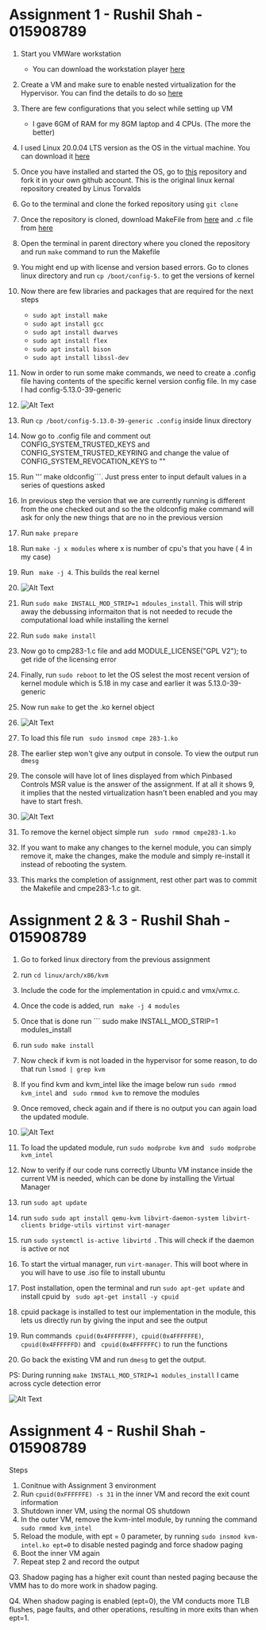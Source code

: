 # Assignment 1 - Rushil Shah - 015908789

1. Start you VMWare workstation
    - You can download the workstation player [here](https://www.vmware.com/products/workstation-player/workstation-player-evaluation.html)
2. Create a VM and make sure to enable nested virtualization for the Hypervisor. You can find the details to do so [here](https://communities.vmware.com/t5/Nested-Virtualization-Documents/Running-Nested-VMs/ta-p/2781466)
3. There are few configurations that you select while setting up VM
    - I gave 6GM of RAM for my 8GM laptop and 4 CPUs. (The more the better)
5. I used Linux 20.0.04 LTS version as the OS in the virtual machine. You can download it [here](https://ubuntu.com/download/desktop)
6. Once you have installed and started the OS, go to [this](https://github.com/torvalds/linux) repository and fork it in your own github account. This is the original linux kernal repository created by Linus Torvalds
7. Go to the terminal and clone the forked repository using ``` git clone ``` 
8. Once the repository is cloned, download MakeFile from [here](https://github.com/rushil1999/linux/blob/master/cmpe283_Rushil_Shah/Makefile) and .c file from [here](https://github.com/rushil1999/linux/blob/master/cmpe283_Rushil_Shah/cmpe283-1.c) 
9. Open the terminal in parent directory where you cloned the repository and run ``` make ``` command to run the Makefile
10. You might end up with license and version based errors. Go to clones linux directory and run ``` cp /boot/config-5. ``` to get the versions of kernel
11. Now there are few libraries and packages that are required for the next steps 
    - ```sudo apt install make```
    - ```sudo apt install gcc```
    - ```sudo apt install dwarves```
    - ```sudo apt install flex```
    - ```sudo apt install bison```
    - ```sudo apt install libssl-dev``` 
12. Now in order to run some make commands, we need to create a .config file having contents of the specific kernel version config file. In my case I had config-5.13.0-39-generic

13. ![Alt Text](https://github.com/rushil1999/linux/blob/master/img1.jpeg)

14. Run ``` cp /boot/config-5.13.0-39-generic .config ``` inside linux directory
15. Now go to .config file and comment out CONFIG_SYSTEM_TRUSTED_KEYS and CONFIG_SYSTEM_TRUSTED_KEYRING and change the value of CONFIG_SYSTEM_REVOCATION_KEYS to "" 
16. Run ''' make oldconfig```. Just press enter to input default values in a series of questions asked
17. In previous step the version that we are currently running is different from the one checked out and so the the oldconfig make command will ask for only the new things that are no in the previous version
18. Run ```make prepare```
19. Run ```make -j x modules``` where x is number of cpu's that you have ( 4 in my case)
20. Run ``` make -j 4```. This builds the real kernel

21. ![Alt Text](https://github.com/rushil1999/linux/blob/master/img7.jpeg)
22. Run ``` sudo make INSTALL_MOD_STRIP=1 mdoules_install ```. This will strip away the debussing informaiton that is not needed to recude the computational load while installing the kernel
23. Run ```sudo make install```
24. Now go to cmp283-1.c file and add MODULE_LICENSE("GPL V2"); to get ride of the licensing error
25. Finally, run ```sudo reboot``` to let the OS selest the most recent version of kernel module which is 5.18 in my case and earlier it was 5.13.0-39-generic
26. Now run ```make``` to get the .ko kernel object

27. ![Alt Text](https://github.com/rushil1999/linux/blob/master/img2.jpeg)
27. To load this file run ``` sudo insmod cmpe 283-1.ko```
28. The earlier step won't give any output in console. To view the output run ```dmesg```
29. The console will have lot of lines displayed from which Pinbased Controls MSR value is the answer of the assignment. If at all it shows 9, it implies that the nested virtualization hasn't been enabled and you may have to start fresh.

30. ![Alt Text](https://github.com/rushil1999/linux/blob/master/img4.jpeg)
31. To remove the kernel object simple run ``` sudo rmmod cmpe283-1.ko```
32. If you want to make any changes to the kernel module, you can simply remove it, make the changes, make the module and simply re-install it instead of rebooting the system.
33. This marks the completion of assignment, rest other part was to commit the Makefile and cmpe283-1.c to git.


# Assignment 2 & 3 - Rushil Shah - 015908789

1. Go to forked linux directory from the previous assignment
2. run ```cd linux/arch/x86/kvm``` 
3. Include the code for the implementation in cpuid.c and vmx/vmx.c.
4. Once the code is added, run ``` make -j 4 modules```
5. Once that is done run ``` sudo make INSTALL_MOD_STRIP=1 modules_install
6. run ```sudo make install```
7. Now check if kvm is not loaded in the hypervisor for some reason, to do that run ```lsmod | grep kvm```
8. If you find kvm and kvm_intel like the image below run ``` sudo rmmod kvm_intel ``` and ``` sudo rmmod kvm``` to remove the modules
9. Once removed, check again and if there is no output you can again load the updated module.
10. ![Alt Text](https://github.com/rushil1999/linux/blob/master/img6.jpeg)

11. To load the updated module, run ``` sudo modprobe kvm ``` and ``` sudo modprobe kvm_intel```
12. Now to verify if our code runs correctly Ubuntu VM instance inside the current VM is needed, which can be done by installing the Virtual Manager
13. run ``` sudo apt update ```
14. run ```sudo sudo apt install qemu-kvm libvirt-daemon-system libvirt-clients bridge-utils virtinst virt-manager```
15. run ```sudo systemctl is-active libvirtd ```. This will check if the daemon is active or not
16. To start the virtual manager, run ```virt-manager```. This will boot where in you will have to use .iso file to install ubuntu
17. Post installation, open the terminal and run ```sudo apt-get update``` and install cpuid by ``` sudo apt-get install -y cpuid```
18. cpuid package is installed to test our implementation in the module, this lets us directly run by giving the input and see the output
19. Run commands``` cpuid(0x4FFFFFFF)```,``` cpuid(0x4FFFFFFE)```,``` cpuid(0x4FFFFFFD)``` and ``` cpuid(0x4FFFFFFC)``` to run the functions
20. Go back the existing VM and run ``` dmesg ``` to get the output.

PS: During running ```make INSTALL_MOD_STRIP=1 modules_install``` I came across cycle detection error

![Alt Text](https://github.com/rushil1999/linux/blob/master/img5.jpeg)


# Assignment 4 - Rushil Shah - 015908789

Steps
1. Conitnue with Assignment 3 environment
2. Run ```cpuid(0xFFFFFFE) -s 31``` in the inner VM and record the exit count information
3. Shutdown inner VM, using the normal OS shutdown
4. In the outer VM, remove the kvm-intel module, by running the command ``` sudo rmmod kvm_intel ```
5. Reload the module, with ept = 0 parameter, by running ```sudo insmod kvm-intel.ko ept=0``` to disable nested pagindg and force shadow paging
6. Boot the inner VM again
7. Repeat step 2 and record the output

Q3. Shadow paging has a higher exit count than nested paging because the VMM has to do more work in shadow paging.

Q4. When shadow paging is enabled (ept=0), the VM conducts more TLB flushes, page faults, and other operations, resulting in more exits than when ept=1.
